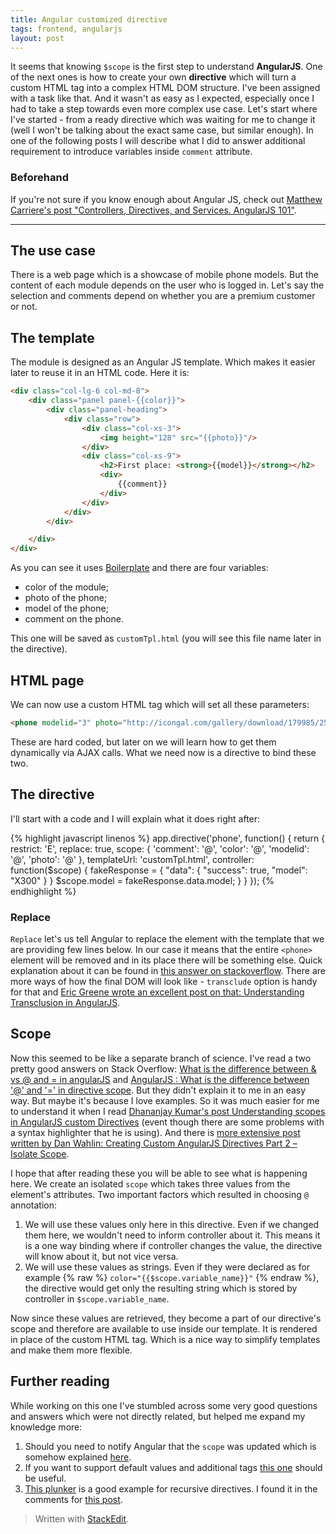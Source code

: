 ```yaml
---
title: Angular customized directive
tags: frontend, angularjs
layout: post
---
```

It seems that knowing `$scope` is the first step to understand **AngularJS**. One of the next ones is how to create your own **directive** which will turn a custom HTML tag into a complex HTML DOM structure. I've been assigned with a task like that. And it wasn't as easy as I expected, especially once I had to take a step towards even more complex use case. Let's start where I've started - from a ready directive which was waiting for me to change it (well I won't be talking about the exact same case, but similar enough). In one of the following posts I will describe what I did to answer additional requirement to introduce variables inside `comment` attribute.

### Beforehand

If you're not sure if you know enough about Angular JS, check out [Matthew Carriere's post "Controllers, Directives, and Services. AngularJS 101"](http://matthewcarriere.com/2015/01/13/controllers-directives-services-angularjs-101/).

----------

## The use case

There is a web page which is a showcase of mobile phone models. But the content of each module depends on the user who is logged in. Let's say the selection and comments depend on whether you are a premium customer or not. 

## The template

The module is designed as an Angular JS template. Which makes it easier later to reuse it in an HTML code. Here it is:

```html
<div class="col-lg-6 col-md-8">
    <div class="panel panel-{{color}}">
        <div class="panel-heading">
            <div class="row">
                <div class="col-xs-3">
                    <img height="128" src="{{photo}}"/>
                </div>
                <div class="col-xs-9">
                    <h2>First place: <strong>{{model}}</strong></h2>
                    <div>
                        {{comment}}
                    </div>
                </div>
            </div>
        </div>

    </div>
</div>
```

As you can see it uses [Boilerplate](https://getbootstrap.com/) and there are four variables:

 - color of the module;
 - photo of the phone;
 - model of the phone;
 - comment on the phone.

This one will be saved as `customTpl.html` (you will see this file name later in the directive).

## HTML page

We can now use a custom HTML tag which will set all these parameters:

```html
<phone modelid="3" photo="http://icongal.com/gallery/download/179985/256/png" color="warning" comment="The biggest DPI makes its screen crystal clear."></phone>
```

These are hard coded, but later on we will learn how to get them dynamically via AJAX calls.
What we need now is a directive to bind these two.

## The directive

I'll start with a code and I will explain what it does right after:

{% highlight javascript linenos %}
app.directive('phone', function() {
  return {
    restrict: 'E',
    replace: true,
    scope: {
      'comment': '@',
      'color': '@',
      'modelid': '@',
      'photo': '@'
    },
    templateUrl: 'customTpl.html',
    controller: function($scope) {
      fakeResponse = {
        "data": {
          "success": true,
          "model": "X300"
        }
      }
      $scope.model = fakeResponse.data.model;
    }
  }
});
{% endhighlight %}


### Replace
`Replace` let's us tell Angular to replace the element with the template that we are providing few lines below. In our case it means that the entire `<phone>` element will be removed and in its place there will be something else. Quick explanation about it can be found in [this answer on stackoverflow](http://stackoverflow.com/questions/27042336/basic-difference-between-transclude-true-and-replace-true-in-angular-js). There are more ways of how the final DOM will look like - `transclude` option is handy for that and [Eric Greene wrote an excellent post on that: Understanding Transclusion in AngularJS](https://www.accelebrate.com/blog/angularjs-transclusion-part-1/). 

## Scope
Now this seemed to be like a separate branch of science. I've read a two pretty good answers on Stack Overflow: [What is the difference between & vs @ and = in angularJS](https://stackoverflow.com/questions/14908133/what-is-the-difference-between-vs-and-in-angularjs) and [AngularJS : What is the difference between '@' and '=' in directive scope](https://stackoverflow.com/questions/14050195/angularjs-what-is-the-difference-between-and-in-directive-scope). But they didn't explain it to me in an easy way. But maybe it's because I love examples. So it was much easier for me to understand it when I read [Dhananjay Kumar's post Understanding scopes in AngularJS custom Directives](http://www.infragistics.com/community/blogs/dhananjay_kumar/archive/2015/06/11/understanding-scopes-in-angularjs-custom-directives.aspx) (event though there are some problems with a syntax highlighter that he is using). And there is [more extensive post written by Dan Wahlin: Creating Custom AngularJS Directives Part 2 – Isolate Scope](https://weblogs.asp.net/dwahlin/creating-custom-angularjs-directives-part-2-isolate-scope).

I hope that after reading these you will be able to see what is happening here. We create an isolated `scope` which takes three values from the element's attributes. Two important factors which resulted in choosing `@` annotation:
1. We will use these values only here in this directive. Even if we changed them here, we wouldn't need to inform controller about it. This means it is a one way binding where if controller changes the value, the directive will know about it, but not vice versa.
2. We will use these values as strings. Even if they were declared as for example {% raw %} `color="{{$scope.variable_name}}"` {% endraw %}, the directive would get only the resulting string which is stored by controller in `$scope.variable_name`.

Now since these values are retrieved, they become a part of our directive's scope and therefore are available to use inside our template. It is rendered in place of the custom HTML tag. Which is a nice way to simplify templates and make them more flexible.


## Further reading

While working on this one I've stumbled across some very good questions and answers which were not directly related, but helped me expand my knowledge more:

1. Should you need to notify Angular that the `scope` was updated which is somehow explained [here](https://stackoverflow.com/questions/16066170/angularjs-directives-change-scope-not-reflected-in-ui). 
2. If you want to support default values and additional tags [this one](https://stackoverflow.com/questions/10629238/angularjs-customizing-the-template-within-a-directive) should be useful.
3. [This plunker](http://jsbin.com/acibiv/4/edit) is a good example for recursive directives. I found it in the comments for [this post](https://sporto.github.io/blog/2013/06/24/nested-recursive-directives-in-angular/).



> Written with [StackEdit](https://stackedit.io/).